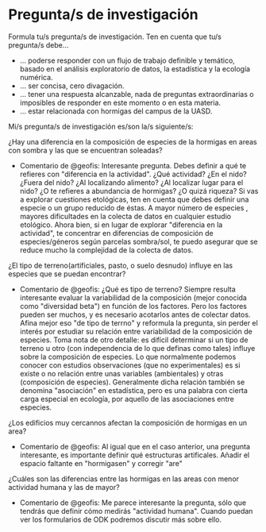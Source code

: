 # Pregunta/s de investigación

Formula tu/s pregunta/s de investigación. Ten en cuenta que tu/s pregunta/s debe...

* ... poderse responder con un flujo de trabajo definible y temático, basado en el análisis exploratorio de datos, la estadística y la ecología numérica.
* ... ser concisa, cero divagación.
* ... tener una respuesta alcanzable, nada de preguntas extraordinarias o imposibles de responder en este momento o en esta materia.
* ... estar relacionada con hormigas del campus de la UASD.

Mi/s pregunta/s de investigación es/son la/s siguiente/s:

¿Hay una diferencia en la composición de especies de la hormigas en areas con sombra y las que se encuentran soleadas?

* Comentario de @geofis: Interesante pregunta. Debes definir a qué te refieres con "diferencia en la actividad". ¿Qué actividad? ¿En el nido? ¿Fuera del nido? ¿Al localizando alimento? ¿Al localizar lugar para el nido? ¿O te refieres a abundancia de hormigas? ¿O quizá riqueza? Si vas a explorar cuestiones etológicas, ten en cuenta que debes definir una especie o un grupo reducido de éstas. A mayor número de especies , mayores dificultades en la colecta de datos en cualquier estudio etológico. Ahora bien, si en lugar de explorar "diferencia en la actividad", te concentrar en diferencias de composición de especies/géneros según parcelas sombra/sol, te puedo asegurar que se reduce mucho la complejidad de la colecta de datos.

¿El tipo de terreno(artificiales, pasto, o suelo desnudo) influye en las especies que se puedan encontrar?

* Comentario de @geofis: ¿Qué es tipo de terreno? Siempre resulta interesante evaluar la variabilidad de la composición (mejor conocida como "diversidad beta") en función de los factores. Pero los factores pueden ser muchos, y es necesario acotarlos antes de colectar datos. Afina mejor eso "de tipo de terrno" y reformula la pregunta, sin perder el interés por estudiar su relación entre variabilidad de la composición de especies. Toma nota de otro detalle: es difícil determinar si un tipo de terreno u otro (con independencia de lo que definas como tales) influye sobre la composición de especies. Lo que normalmente podemos conocer con estudios observaciones (que no experimentales) es si existe o no relación entre unas variables (ambientales) y otras (composición de especies). Generalmente dicha relación también se denomina "asociación" en estadística, pero es una palabra con cierta carga especial en ecología, por aquello de las asociaciones entre especies.

¿Los edificios muy cercannos afectan la composición de hormigas en un area?

* Comentario de @geofis: Al igual que en el caso anterior, una pregunta interesante, es importante definir qué estructuras artificales. Añadir el espacio faltante en "hormigasen" y corregir "are"

¿Cuáles son las diferencias entre las hormigas en las areas con menor actividad humana y las de mayor?

* Comentario de @geofis: Me parece interesante la pregunta, sólo que tendrás que definir cómo medirás "actividad humana". Cuando puedan ver los formularios de ODK podremos discutir más sobre ello.
